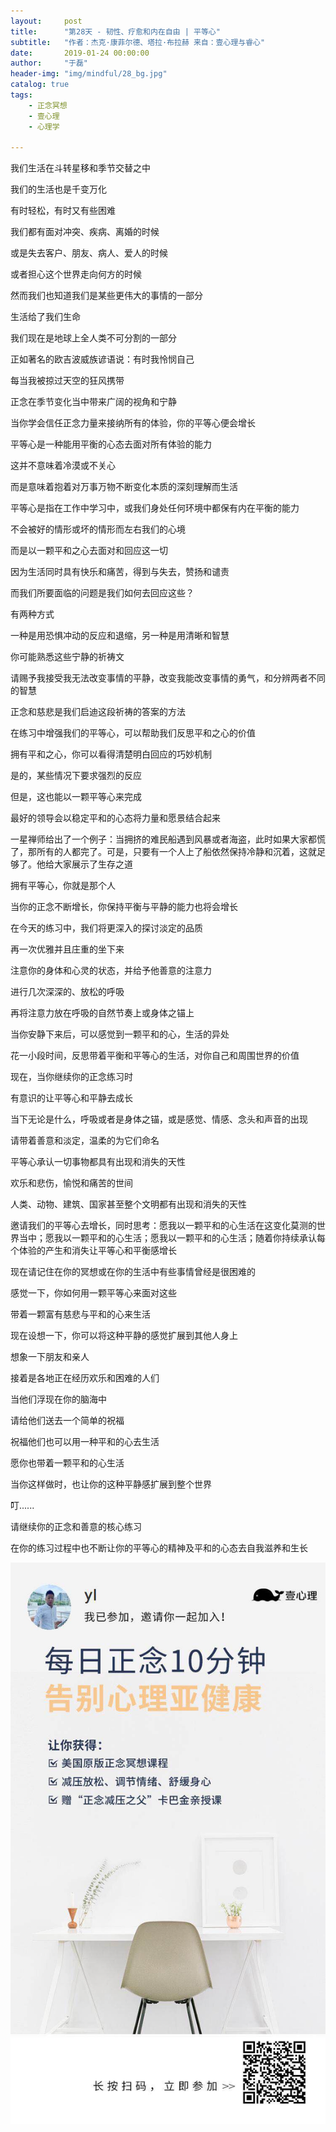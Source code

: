 ```yaml
---
layout:     post
title:      "第28天 - 韧性、疗愈和内在自由 | 平等心"
subtitle:   "作者：杰克·康菲尔德、塔拉·布拉赫 来自：壹心理与睿心"
date:       2019-01-24 00:00:00
author:     "于磊"
header-img: "img/mindful/28_bg.jpg"
catalog: true
tags:
    - 正念冥想
    - 壹心理
    - 心理学

---
```


我们生活在斗转星移和季节交替之中

我们的生活也是千变万化

有时轻松，有时又有些困难

我们都有面对冲突、疾病、离婚的时候

或是失去客户、朋友、病人、爱人的时候

或者担心这个世界走向何方的时候

然而我们也知道我们是某些更伟大的事情的一部分

生活给了我们生命

我们现在是地球上全人类不可分割的一部分

正如著名的欧吉波威族谚语说：有时我怜悯自己

每当我被掠过天空的狂风携带

正念在季节变化当中带来广阔的视角和宁静

当你学会信任正念力量来接纳所有的体验，你的平等心便会增长

平等心是一种能用平衡的心态去面对所有体验的能力

这并不意味着冷漠或不关心

而是意味着抱着对万事万物不断变化本质的深刻理解而生活

平等心是指在工作中学习中，或我们身处任何环境中都保有内在平衡的能力

不会被好的情形或坏的情形而左右我们的心境

而是以一颗平和之心去面对和回应这一切

因为生活同时具有快乐和痛苦，得到与失去，赞扬和谴责

而我们所要面临的问题是我们如何去回应这些？

有两种方式

一种是用恐惧冲动的反应和退缩，另一种是用清晰和智慧

你可能熟悉这些宁静的祈祷文

请赐予我接受我无法改变事情的平静，改变我能改变事情的勇气，和分辨两者不同的智慧

正念和慈悲是我们启迪这段祈祷的答案的方法

在练习中增强我们的平等心，可以帮助我们反思平和之心的价值

拥有平和之心，你可以看得清楚明白回应的巧妙机制

是的，某些情况下要求强烈的反应

但是，这也能以一颗平等心来完成

最好的领导会以稳定平和的心态将力量和愿景结合起来

一星禅师给出了一个例子：当拥挤的难民船遇到风暴或者海盗，此时如果大家都慌了，那所有的人都完了。可是，只要有一个人上了船依然保持冷静和沉着，这就足够了。他给大家展示了生存之道

拥有平等心，你就是那个人

当你的正念不断增长，你保持平衡与平静的能力也将会增长

在今天的练习中，我们将更深入的探讨淡定的品质

再一次优雅并且庄重的坐下来

注意你的身体和心灵的状态，并给予他善意的注意力

进行几次深深的、放松的呼吸

再将注意力放在呼吸的自然节奏上或身体之锚上

当你安静下来后，可以感觉到一颗平和的心，生活的异处

花一小段时间，反思带着平衡和平等心的生活，对你自己和周围世界的价值

现在，当你继续你的正念练习时

有意识的让平等心和平静去成长

当下无论是什么，呼吸或者是身体之锚，或是感觉、情感、念头和声音的出现

请带着善意和淡定，温柔的为它们命名

平等心承认一切事物都具有出现和消失的天性

欢乐和悲伤，愉悦和痛苦的世间

人类、动物、建筑、国家甚至整个文明都有出现和消失的天性

邀请我们的平等心去增长，同时思考：愿我以一颗平和的心生活在这变化莫测的世界当中；愿我以一颗平和的心生活；愿我以一颗平和的心生活；随着你持续承认每个体验的产生和消失让平等心和平衡感增长

现在请记住在你的冥想或在你的生活中有些事情曾经是很困难的

感觉一下，你如何用一颗平等心来面对这些

带着一颗富有慈悲与平和的心来生活

现在设想一下，你可以将这种平静的感觉扩展到其他人身上

想象一下朋友和亲人

接着是各地正在经历欢乐和困难的人们

当他们浮现在你的脑海中

请给他们送去一个简单的祝福

祝福他们也可以用一种平和的心去生活

愿你也带着一颗平和的心生活

当你这样做时，也让你的这种平静感扩展到整个世界

叮......

请继续你的正念和善意的核心练习

在你的练习过程中也不断让你的平等心的精神及平和的心态去自我滋养和生长



![mindful_directory](/img/mindful/share.jpeg)





























